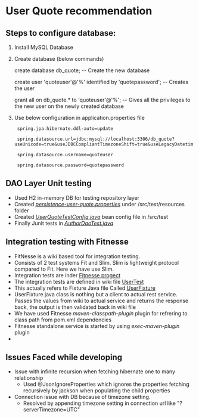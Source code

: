 # User Quote recommendation

## Steps to configure database: 
1. Install MySQL Database

2. Create database (below commands)

    create database db_quote; -- Create the new database
    
    create user 'quoteuser'@'%' identified by 'quotepassword'; -- Creates the user
    
    grant all on db_quote.* to 'quoteuser'@'%'; -- Gives all the privileges to the new user on the newly created database
3. Use below configuration in application.properties file
        
        spring.jpa.hibernate.ddl-auto=update
        
        spring.datasource.url=jdbc:mysql://localhost:3306/db_quote?useUnicode=true&useJDBCCompliantTimezoneShift=true&useLegacyDatetimeCode=false&serverTimezone=UTC
        
        spring.datasource.username=quoteuser
        
        spring.datasource.password=quotepassword


## DAO Layer Unit testing

* Used H2 in-memory DB for testing repository layer
* Created [*persistence-user-quote.properties*](https://github.com/goutamsh/user-quote-recommendation/blob/master/user-quote-common/src/test/resources/persistence-user-quote.properties) under /src/test/resources folder
* Created [*UserQuoteTestConfig.java*](https://github.com/goutamsh/user-quote-recommendation/blob/master/user-quote-common/src/test/java/com/gshepur/dao/UserQuoteTestConfig.java) bean config file in /src/test
* Finally Junit tests in [*AuthorDaoTest.java*](https://github.com/goutamsh/user-quote-recommendation/blob/master/user-quote-common/src/test/java/com/gshepur/dao/AuthorDaoTest.java)

## Integration testing with Fitnesse
* FitNesse is a wiki based tool for integration testing. 
* Consists of 2 test systems Fit and Slim. Slim is lightweight protocol compared to Fit. Here we have use Slim.
* Integration tests are inder [Fitnesse progect](https://github.com/goutamsh/user-quote-recommendation/tree/master/fitnesse-test)
* The integration tests are defined in wiki file [UserTest](https://github.com/goutamsh/user-quote-recommendation/blob/master/fitnesse-test/FitNesseRoot/UserServiceSuite/UserTest/content.txt)
* This actually refers to Fixture Java file Called [UserFixture](https://github.com/goutamsh/user-quote-recommendation/blob/master/fitnesse-test/src/test/java/com/gshepur/UsersFixture.java)
* UserFixture java class is nothing but a client to actual rest service. Passes the values from wiki to actual service and returns the response back, the output is then validated back in wiki file
* We have used Fitnesse *maven-classpath-plugin* plugin for refrering to class path from pom.xml dependencies
* Fitnesse standalone service is started by using *exec-maven-plugin* plugin
*
## Issues Faced while developing

* Issue with infinite recursion when fetching  hibernate one to many relationship
    - Used @JsonIgnoreProperties which ignores the properties fetching recursively by jackson when populating the child properties
* Connection issue with DB because of timezone setting.
    - Resolved by appending timezone setting in connection url like "?serverTimezone=UTC"
   